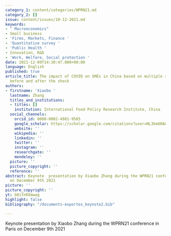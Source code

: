 ```yaml
---
category_1: content/categories/WPRN21.md
category_2: []
issue: content/issues/10-12-2021.md
keywords:
- " Macroeconomics"
- Small business
- 'Firms, Markets, Finance '
- 'Quantitative survey '
- 'Public Health '
- Innovation, R&D
- 'Work, Welfare, Social protection '
date: 2021-12-09T14:30:47.000+00:00
language: English
published: true
article_title: The impact of COVID on SMEs in China based on multiple rounds of surveys
  before and after the shock
authors:
- firstname: 'Xiaobo '
  lastname: Zhang
  titles_and_institutions:
  - titles: []
    institution: International Food Policy Research Institute, China
  social_channels:
    orcid_id: 0000-0002-4981-9565
    google_scholar: https://scholar.google.com/citations?user=NL3kmU0AAAAJ&hl=en
    website: ''
    wikipedia: ''
    linkedin: ''
    twitter: ''
    instagram: ''
    researchgate: ''
    mendeley: ''
  picture: ''
  picture_copyright: ''
  reference: ''
abstract: Keynote  presentation by Xiaobo Zhang during the WPRN21 conference in Paris
  on December 9th 2021
picture: ''
picture_copyright: ''
yt: b0ifnRXmwag
highlight: false
bibliography: "/documents-exportes_keynote2.bib"

---
```


Keynote presentation by Xiaobo Zhang during the WPRN21 conference in Paris on December 9th 2021

<Youtube yt="b0ifnRXmwag" caption ="Xiaobo Zhang: The impact of COVID on SMEs in China based on multiple rounds"></Youtube>